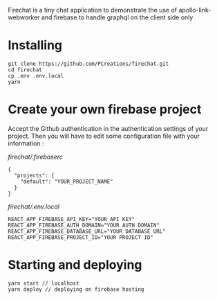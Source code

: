 Firechat is a tiny chat application to demonstrate the use of apollo-link-webworker and firebase to handle graphql on the client side only

# Installing
```
git clone https://github.com/PCreations/firechat.git
cd firechat
cp .env .env.local
yarn
```

# Create your own firebase project
Accept the Github authentication in the authentication settings of your project.
Then you will have to edit some configuration file with your information :

*firechat/.firebaserc*
```
{
  "projects": {
    "default": "YOUR_PROJECT_NAME"
  }
}
```

*firechat/.env.local*
```
REACT_APP_FIREBASE_API_KEY="YOUR API KEY"
REACT_APP_FIREBASE_AUTH_DOMAIN="YOUR AUTH DOMAIN"
REACT_APP_FIREBASE_DATABASE_URL="YOUR DATABASE URL"
REACT_APP_FIREBASE_PROJECT_ID="YOUR PROJECT ID"
```

# Starting and deploying
```
yarn start // localhost
yarn deploy // deploying on firebase hosting
```